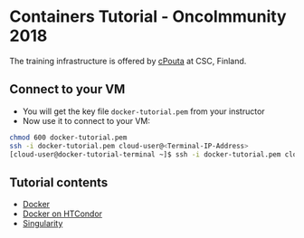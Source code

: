 
# Containers Tutorial - OncoImmunity 2018

The training infrastructure is offered by [cPouta](https://research.csc.fi/cpouta) at CSC, Finland.

Connect to your VM
--------------------
* You will get the key file ``docker-tutorial.pem`` from your instructor
* Now use it to connect to your VM:
```bash
chmod 600 docker-tutorial.pem 
ssh -i docker-tutorial.pem cloud-user@<Terminal-IP-Address>
[cloud-user@docker-tutorial-terminal ~]$ ssh -i docker-tutorial.pem cloud-user@container-tutorial[1-16]
```
Tutorial contents
------------------
* [Docker](https://github.com/abdulrahmanazab/docker-training-neic/blob/OncoImmunity-2018/docker.md)
* [Docker on HTCondor](https://github.com/abdulrahmanazab/docker-training-neic/blob/OncoImmunity-2018/docker-htcondor.md)
* [Singularity](https://github.com/abdulrahmanazab/docker-training-neic/blob/OncoImmunity-2018/singularity.md)
